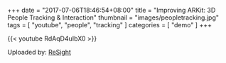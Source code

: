 +++
date = "2017-07-06T18:46:54+08:00"
title = "Improving ARKit: 3D People Tracking & Interaction"
thumbnail = "images/peopletracking.jpg" 
tags = [ "youtube", "people", "tracking" ]
categories = [ "demo" ]
+++

{{< youtube RdAqD4uIbX0 >}}

Uploaded by: [ReSight](https://www.youtube.com/channel/UC7dHA1hal9vhw6_bv7M2unw)
